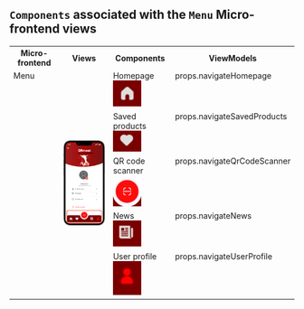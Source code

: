 ## `Components` associated with the `Menu` Micro-frontend views

<table>
  <tr>
    <th>Micro-frontend</th>
    <th>Views</th>
    <th>Components</th>
    <th>ViewModels</th>
  </tr>
  <tr>
    <td rowspan="5" style="vertical-align: top;">Menu</td>
    <td rowspan="5">
      <img src="https://github.com/DuarteVDG/aw-project/blob/main/front-end/fe-services/images/Menu.png?raw=true" style="width: 150px; height: auto;" />
    </td>
    <td style="vertical-align: top;">Homepage<br>
     <img src="https://github.com/DuarteVDG/aw-project/blob/main/front-end/components/images/Menu1.png?raw=true" style="width: 50px; height: auto;" /></td>
    <td style="vertical-align: top;">props.navigateHomepage</td>
  </tr>
  <tr>
    <td style="vertical-align: top;">Saved products<br>
    <img src="https://github.com/DuarteVDG/aw-project/blob/main/front-end/components/images/Menu2.png?raw=true" style="width: 50px; height: auto;" /></td></td>
    <td style="vertical-align: top;">props.navigateSavedProducts</td>
  </tr>
  <tr>
    <td style="vertical-align: top;">QR code scanner<br>
    <img src="https://github.com/DuarteVDG/aw-project/blob/main/front-end/components/images/Menu3.png?raw=true" style="width: 50px; height: auto;" /></td></td>
    <td style="vertical-align: top;">props.navigateQrCodeScanner</td>
  </tr>
  <tr>
    <td style="vertical-align: top;">News<br>
    <img src="https://github.com/DuarteVDG/aw-project/blob/main/front-end/components/images/Menu4.png?raw=true" style="width: 50px; height: auto;" /></td></td>
    <td style="vertical-align: top;">props.navigateNews</td>
  </tr>
  <tr>
    <td style="vertical-align: top;">User profile<br>
    <img src="https://github.com/DuarteVDG/aw-project/blob/main/front-end/components/images/Menu5.png?raw=true" style="width: 50px; height: auto;" /></td></td>
    <td style="vertical-align: top;">props.navigateUserProfile</td>
  </tr>
</table>
